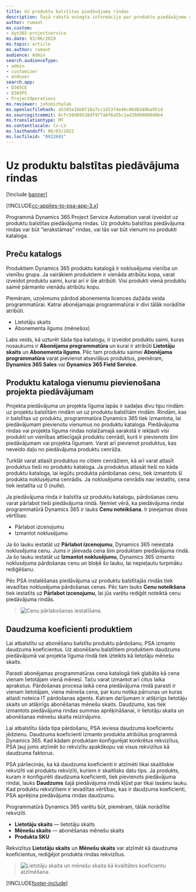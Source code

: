 ```yaml
---
title: Uz produktu balstītas piedāvājuma rindas
description: Šajā rakstā sniegta informācija par produktu piedāvājuma rindām.
author: rumant
ms.custom:
- dyn365-projectservice
ms.date: 03/06/2019
ms.topic: article
ms.author: rumant
audience: Admin
search.audienceType:
- admin
- customizer
- enduser
search.app:
- D365CE
- D365PS
- ProjectOperations
ms.reviewer: johnmichalak
ms.openlocfilehash: a5385e1bb0f18a7cc1d23f4e46c86d8340ba951d
ms.sourcegitcommit: 6cfc50d89528df977a8f6a55c1ad39d99800d9b4
ms.translationtype: MT
ms.contentlocale: lv-LV
ms.lasthandoff: 06/03/2022
ms.locfileid: "8922691"
---
```

# <a name="product-based-quote-lines"></a>Uz produktu balstītas piedāvājuma rindas

[!include [banner](../includes/psa-now-project-operations.md)]

[!INCLUDE[cc-applies-to-psa-app-3.x](../includes/cc-applies-to-psa-app-3x.md)]


Programmā Dynamics 365 Project Service Automation varat izveidot uz produktu balstītas piedāvājuma rindas. Uz produktu balstītas piedāvājuma rindas var būt “ierakstāmas” rindas, vai tās var būt vienumi no produkti kataloga.

## <a name="product-catalog"></a>Preču katalogs

Produktiem Dynamics 365 produktu katalogā ir noklusējuma vienība un vienību grupa. Ja vairākiem produktiem ir vienāda atribūtu kopa, varat izveidot produktu saimi, kurai arī ir šie atribūti. Visi produkti vienā produktu saimē pārmanto vienādu atribūtu kopu.

Piemēram, uzņēmums pārdod abonementa licences dažāda veida programmatūrai. Katrai abonējamajai programmatūrai ir divi tālāk norādītie atribūti.

- Lietotāju skaits 
- Abonementa ilgums (mēnešos)

Labs veids, kā uzturēt šāda tipa katalogu, ir izveidot produktu saimi, kuras nosaukums ir **Abonējama programmatūra** un kurai ir atribūti **Lietotāju skaits** un **Abonementa ilgums**. Pēc tam produktu saimei **Abonējama programmatūra** varat pievienot atsevišķus produktus, piemēram, **Dynamics 365 Sales** vai **Dynamics 365 Field Service**.

## <a name="adding-product-catalog-items-to-a-project-quote"></a>Produktu kataloga vienumu pievienošana projekta piedāvājumam

Projekta piedāvājuma un projekta līguma lapās ir sadaļas divu tipu rindām: uz projektu balstītām rindām un uz produktu balstītām rindām. Rindām, kas ir balstītas uz produktu, programmatūra Dynamics 365 tiek izmantota, lai piedāvājumam pievienotu vienumus no produktu kataloga. Piedāvājuma rindas vai projekta līguma rindas nolaižamajā sarakstā ir iekļauti visi produkti un vienības attiecīgajā produktu cenrādī, kurš ir pievienots šim piedāvājumam vai projekta līgumam. Varat arī pievienot produktus, kas neveido daļu no piedāvājuma produktu cenrāža.

Turklāt varat atlasīt produktus no citiem cenrāžiem, kā arī varat atlasīt produktus tieši no produktu kataloga. Ja produktus atlasāt tieši no kāda produktu kataloga, lai iegūtu produkta pārdošanas cenu, tiek izmantots šī produkta noklusējuma cenrādis. Ja noklusējuma cenrādis nav iestatīts, cena tiek iestatīta uz 0 (nulle).

Ja piedāvājuma rinda ir balstīta uz produktu katalogu, pārdošanas cenu varat pārlabot tieši piedāvājuma rindā. Ņemiet vērā, ka piedāvājuma rindai programmatūrā Dynamics 365 ir lauks **Cenu noteikšana**. Ir pieejamas divas vērtības:

- Pārlabot izcenojumu  
- Izmantot noklusējumu

Ja šo lauku iestatāt uz **Pārlabot izcenojumu**, Dynamics 365 neiestata noklusējuma cenu. Jums ir jāievada cena šim produktam piedāvājuma rindā. Ja šo lauku iestatāt uz **Izmantot noklusējumu**, Dynamics 365 izmanto noklusējuma pārdošanas cenu un bloķē šo lauku, lai nepieļautu turpmāku rediģēšanu.

Pēc PSA instalēšanas piedāvājuma uz produktu balstītajās rindās tiek ievadītas noklusējuma pārdošanas cenas. Pēc tam lauks **Cenu noteikšana** tiek iestatīts uz **Pārlabot izcenojumu**, lai jūs varētu rediģēt noteiktā cenu piedāvājuma rindās.

> ![Cenu pārlabošanas iestatīšana.](media/basic-guide-10.png)
 
## <a name="quantity-factors-for-products"></a>Daudzuma koeficienti produktiem

Lai atbalstītu uz abonēšanu balstītu produktu pārdošanu, PSA izmanto daudzuma koeficientus. Uz abonēšanu balstītiem produktiem daudzums piedāvājumā vai projekta līguma rindā tiek izteikts kā lietotāju mēnešu skaits.

Parasti abonējamas programmatūras cena katalogā tiek glabāta kā cena vienam lietotājam vienā mēnesī. Taču varat izmantot arī citus laika aprakstus. Pārdošanas procesa laikā cena piedāvājuma rindā parasti ir vienam lietotājam, viena mēneša cena, par kuru notika pārrunas un kuras atlaidi noteica IT pārdošanas aģents. Katram darījumam ir atšķirīgs lietotāju skaits un atšķirīgs abonēšanas mēnešu skaits. Daudzums, kas tiek izmantots piedāvājuma rindas summas aprēķināšanai, ir lietotāju skaita un abonēšanas mēnešu skaita reizinājums.

Lai atbalstītu šāda tipa pārdošanu, PSA ieviesa daudzuma koeficientu jēdzienu. Daudzuma koeficienti izmanto produkta atribūtus programmā Dynamics 365. Kad kādam produktam konfigurējat konkrētus rekvizītus, PSA ļauj jums atzīmēt šo rekvizītu apakškopu vai visus rekvizītus kā daudzuma faktorus.

PSA pārliecinās, ka kā daudzuma koeficienti ir atzīmēti tikai skaitliskie rekvizīti vai produktu rekvizīti, kuriem ir skaitlisks datu tips. Ja produkts, kuram ir konfigurēti daudzuma koeficienti, tiek pievienots piedāvājuma rindai, lauks **Daudzums** šajā piedāvājuma rindā kļūst par tikai lasāmu lauku. Kad produktu rekvizītiem ir ievadītas vērtības, kas ir daudzuma koeficienti, PSA aprēķina piedāvājuma rindas daudzumu.

Programmatūrā Dynamics 365 varētu būt, piemēram, tālāk norādītie rekvizīti. 

- **Lietotāju skaits** — lietotāju skaits 
- **Mēnešu skaits** — abonēšanas mēnešu skaits
- **Produkta SKU** 

Rekvizītus **Lietotāju skaits** un **Mēnešu skaits** var atzīmēt kā daudzuma koeficientus, rediģējot produkta rindas rekvizītus. 

> ![Lietotāju skaita un mēnešu skaita kā kvalitātes koeficientu atzīmēšana.](media/basic-guide-11.png)
 


[!INCLUDE[footer-include](../includes/footer-banner.md)]
